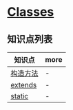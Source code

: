# [Classes](https://developer.mozilla.org/zh-CN/docs/Web/JavaScript/Reference/Classes)

## 知识点列表

| 知识点                                                                                            | more |
| ------------------------------------------------------------------------------------------------- | ---- |
| [构造方法](https://developer.mozilla.org/zh-CN/docs/Web/JavaScript/Reference/Classes/constructor) | -    |
| [extends](https://developer.mozilla.org/zh-CN/docs/Web/JavaScript/Reference/Classes/extends)      | -    |
| [static](https://developer.mozilla.org/zh-CN/docs/Web/JavaScript/Reference/Classes/static)        | -    |
